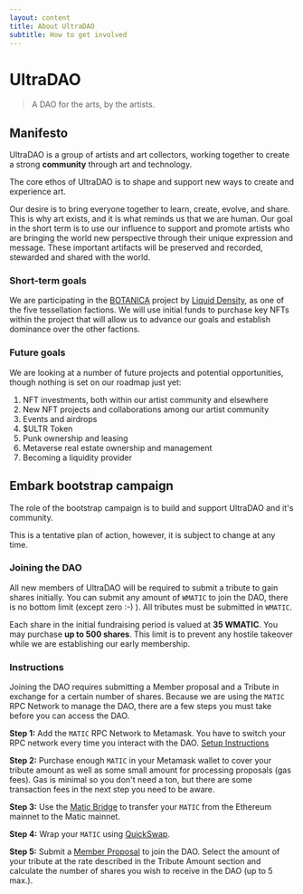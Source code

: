 ```yaml
---
layout: content
title: About UltraDAO
subtitle: How to get involved
---
```


# UltraDAO

> A DAO for the arts, by the artists.

## Manifesto

UltraDAO is a group of artists and art collectors, working together to create a strong **community** through art and technology.

The core ethos of UltraDAO is to shape and support new ways to create and experience art.

Our desire is to bring everyone together to learn, create, evolve, and share. This is why art exists, and it is what reminds us that we are human. Our goal in the short term is to use our influence to support and promote artists who are bringing the world new perspective through their unique expression and message. These important artifacts will be preserved and recorded, stewarded and shared with the world.

### Short-term goals

We are participating in the [BOTANICA](https://rarible.com/botanica) project by [Liquid Density](https://twitter.com/liquiddensity), as one of the five tessellation factions. We will use initial funds to purchase key NFTs within the project that will allow us to advance our goals and establish dominance over the other factions.

### Future goals

We are looking at a number of future projects and potential opportunities, though nothing is set on our roadmap just yet:

1. NFT investments, both within our artist community and elsewhere
2. New NFT projects and collaborations among our artist community
3. Events and airdrops
4. $ULTR Token
5. Punk ownership and leasing
6. Metaverse real estate ownership and management
7. Becoming a liquidity provider

## Embark bootstrap campaign

The role of the bootstrap campaign is to build and support UltraDAO and it's community.

This is a tentative plan of action, however, it is subject to change at any time.

### Joining the DAO

All new members of UltraDAO will be required to submit a tribute to gain shares initially. You can submit any amount of `WMATIC` to join the DAO, there is no bottom limit (except zero :-) ). All tributes must be submitted in `WMATIC`.

Each share in the initial fundraising period is valued at **35 WMATIC**. You may purchase **up to 500 shares**. This limit is to prevent any hostile takeover while we are establishing our early membership.

### Instructions

Joining the DAO requires submitting a Member proposal and a Tribute in exchange for a certain number of shares. Because we are using the `MATIC` RPC Network to manage the DAO, there are a few steps you must take before you can access the DAO.

**Step 1:** Add the `MATIC` RPC Network to Metamask. You have to switch your RPC network every time you interact with the DAO. [Setup Instructions](https://docs.matic.network/docs/develop/metamask/config-matic/)

**Step 2:** Purchase enough `MATIC` in your Metamask wallet to cover your tribute amount as well as some small amount for processing proposals (gas fees). Gas is minimal so you don't need a ton, but there are some transaction fees in the next step you need to be aware. 

**Step 3:** Use the [Matic Bridge](https://wallet.matic.network/bridge) to transfer your `MATIC` from the Ethereum mainnet to the Matic mainnet.

**Step 4:** Wrap your `MATIC` using [QuickSwap](https://quickswap.exchange/#/swap?inputCurrency=MATIC&outputCurrency=WMATIC).

**Step 5:** Submit a [Member Proposal](https://app.daohaus.club/dao/0x89/0x5c0f7e6225640a82585fc2c2d92ecafc342e185a/proposals/new/member) to join the DAO. Select the amount of your tribute at the rate described in the Tribute Amount section and calculate the number of shares you wish to receive in the DAO (up to 5 max.).